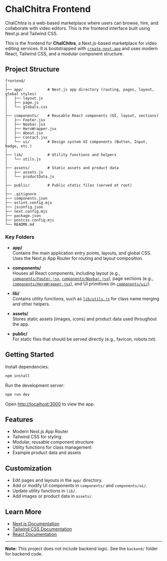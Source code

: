 # ChalChitra Frontend
ChalChitra is a web-based marketplace where users can browse, hire, and collaborate with video editors. This is the frontend interface built using Next.js and Tailwind CSS.

This is the frontend for **ChalChitra**, a Next.js-based marketplace for video editing services. It is bootstrapped with [`create-next-app`](https://github.com/vercel/next.js/tree/canary/packages/create-next-app) and uses modern React, Tailwind CSS, and a modular component structure.

## Project Structure

```
frontend/
│
├── app/           # Next.js app directory (routing, pages, layout, global styles)
│   ├── layout.js
│   ├── page.js
│   └── globals.css
│
├── components/    # Reusable React components (UI, layout, sections)
│   ├── Footer.jsx
│   ├── Navbar.jsx
│   ├── HeroWrapper.jsx
│   ├── About.jsx
│   ├── Contact.jsx
│   └── ui/        # Design system UI components (Button, Input, Badge, etc.)
│
├── lib/           # Utility functions and helpers
│   └── utils.js
│
├── assets/        # Static assets and product data
│   ├── assets.js
│   └── productData.js
│
├── public/        # Public static files (served at root)
│
├── .gitignore
├── components.json
├── eslint.config.mjs
├── jsconfig.json
├── next.config.mjs
├── package.json
├── postcss.config.mjs
└── README.md
```

### Key Folders

- **app/**  
  Contains the main application entry points, layouts, and global CSS. Uses the Next.js App Router for routing and layout composition.

- **components/**  
  Houses all React components, including layout (e.g., [`components/Footer.jsx`](components/Footer.jsx), [`components/Navbar.jsx`](components/Navbar.jsx)), page sections (e.g., [`components/HeroWrapper.jsx`](components/HeroWrapper.jsx)), and UI primitives (in [`components/ui/`](components/ui/)).

- **lib/**  
  Contains utility functions, such as [`lib/utils.js`](lib/utils.js) for class name merging and other helpers.

- **assets/**  
  Stores static assets (images, icons) and product data used throughout the app.

- **public/**  
  For static files that should be served directly (e.g., favicon, robots.txt).

## Getting Started

Install dependencies:

```bash
npm install
```

Run the development server:

```bash
npm run dev
```

Open [http://localhost:3000](http://localhost:3000) to view the app.

## Features

- Modern Next.js App Router
- Tailwind CSS for styling
- Modular, reusable component structure
- Utility functions for class management
- Example product data and assets

## Customization

- Edit pages and layouts in the `app/` directory.
- Add or modify UI components in `components/` and `components/ui/`.
- Update utility functions in `lib/`.
- Add images or product data in `assets/`.

## Learn More

- [Next.js Documentation](https://nextjs.org/docs)
- [Tailwind CSS Documentation](https://tailwindcss.com/docs)
- [React Documentation](https://react.dev/)

---

**Note:** This project does not include backend logic. See the `backend/` folder for backend code.